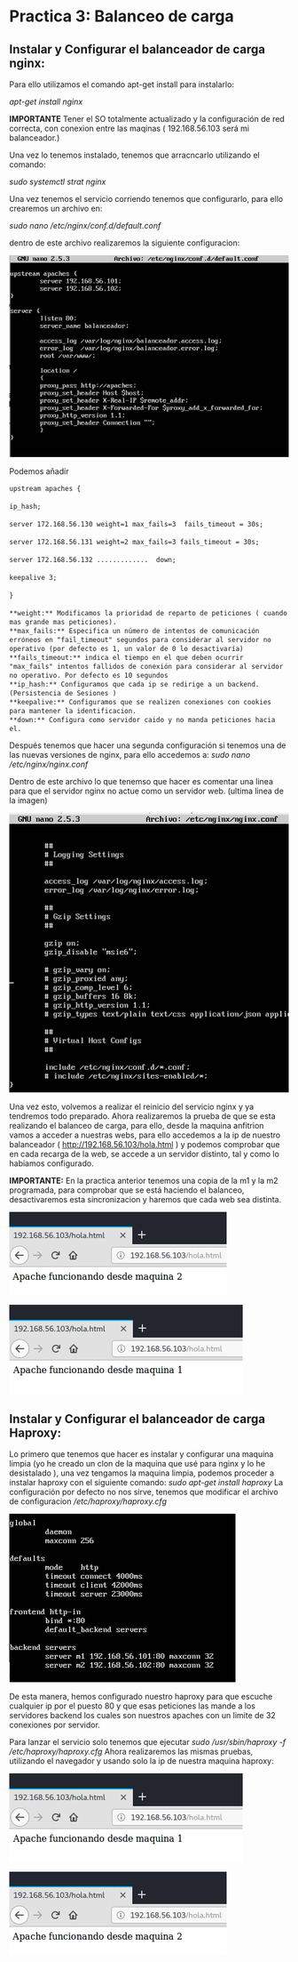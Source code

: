 # Practica 3:	Balanceo de carga

## Instalar y Configurar el balanceador de carga nginx:


Para ello utilizamos el comando apt-get install para instalarlo:

*apt-get install nginx*

**IMPORTANTE** Tener el SO totalmente actualizado  y la configuración de red correcta, con conexion entre las maqinas ( 192.168.56.103 será mi balanceador.)

Una vez lo tenemos instalado, tenemos que arracncarlo utilizando el comando:

*sudo systemctl strat nginx*

Una vez tenemos el servicio corriendo tenemos que configurarlo, para ello crearemos un archivo en:

*sudo nano /etc/nginx/conf.d/default.conf*

dentro de este archivo realizaremos la siguiente configuracion:

![imagen conf1](https://github.com/adritec96/sw2018/blob/master/p3/capturas/conf1.png)

Podemos añadir

	upstream apaches { 

	ip_hash;

	server 172.168.56.130 weight=1 max_fails=3  fails_timeout = 30s;

	server 172.168.56.131 weight=2 max_fails=3 fails_timeout = 30s;

	server 172.168.56.132 .............  down;

	keepalive 3;

	}

	**weight:** Modificamos la prioridad de reparto de peticiones ( cuando mas grande mas peticiones).
	**max_fails:** Especifica un número de intentos de comunicación erróneos en "fail_timeout" segundos para considerar al servidor no operativo (por defecto es 1, un valor de 0 lo desactivaría)
	**fails_timeout:** indica el tiempo en el que deben ocurrir "max_fails" intentos fallidos de conexión para considerar al servidor no operativo. Por defecto es 10 segundos
	**ip_hash:** Configuramos que cada ip se redirige a un backend. (Persistencia de Sesiones )
	**keepalive:** Configuramos que se realizen conexiones con cookies para mantener la identificacion.
	**down:** Configura como servidor caido y no manda peticiones hacia el.


Después tenemos que hacer una segunda configuración si tenemos una de las nuevas versiones de nginx, para ello accedemos a: 
*sudo nano /etc/nginx/nginx.conf*

Dentro de este archivo lo que tenemso que hacer es comentar una linea para que el servidor nginx no actue como un servidor web. (ultima linea de la imagen)

![imagen conf2](https://github.com/adritec96/sw2018/blob/master/p3/capturas/conf2.png)



Una vez esto, volvemos a realizar el reinicio del servicio nginx y ya tendremos todo preparado. Ahora realizaremos la prueba de que se esta realizando el balanceo de carga, para ello, desde la maquina anfitrion vamos a acceder a nuestras webs, para ello accedemos a la ip de nuestro balanceador ( http://192.168.56.103/hola.html ) y podemos comprobar que en cada recarga de la web, se accede a un servidor distinto, tal y como lo habiamos configurado.

**IMPORTANTE:** En la practica anterior tenemos una copia de la m1 y la m2 programada, para comprobar que se está haciendo el balanceo, desactivaremos esta sincronizacion y haremos que cada web sea distinta.


![test1](https://github.com/adritec96/sw2018/blob/master/p3/capturas/test1.png)



![test2](https://github.com/adritec96/sw2018/blob/master/p3/capturas/test2.png)



## Instalar y Configurar el balanceador de carga Haproxy:

Lo primero que tenemos que hacer es instalar y configurar una maquina limpia (yo he creado un clon de la maquina que usé para nginx y lo he desistalado ), una vez tengamos la maquina limpia, podemos proceder a instalar haproxy con el siguiente comando:
*sudo apt-get install haproxy*
La configuración por defecto no nos sirve, tenemos que modificar el archivo de configuracion    */etc/haproxy/haproxy.cfg*

![imagen conf2](https://github.com/adritec96/sw2018/blob/master/p3/capturas/conf3.png)

De esta manera, hemos configurado nuestro haproxy para que escuche cualquier ip por el puesto 80 y que esas peticiones las mande a los servidores backend los cuales son nuestros apaches con un limite de 32 conexiones por servidor.

Para lanzar el servicio solo tenemos que ejecutar *sudo /usr/sbin/haproxy -f /etc/haproxy/haproxy.cfg* Ahora realizaremos las mismas pruebas, utilizando el navegador y usando solo la ip de nuestra maquina haproxy:


![test1](https://github.com/adritec96/sw2018/blob/master/p3/capturas/test2.png)



![test2](https://github.com/adritec96/sw2018/blob/master/p3/capturas/test1.png)
